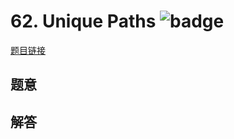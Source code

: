 # 62. Unique Paths ![badge](https://img.shields.io/badge/-medium-yellow?style=flat-square)

[题目链接](https://leetcode.com/problems/unique-paths)

## 题意

## 解答

